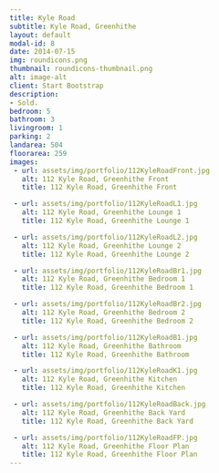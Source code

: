 ```yaml
---
title: Kyle Road
subtitle: Kyle Road, Greenhithe
layout: default
modal-id: 8
date: 2014-07-15
img: roundicons.png
thumbnail: roundicons-thumbnail.png
alt: image-alt
client: Start Bootstrap
description:
- Sold.
bedroom: 5
bathroom: 3
livingroom: 1
parking: 2
landarea: 504
floorarea: 259
images:
 - url: assets/img/portfolio/112KyleRoadFront.jpg
   alt: 112 Kyle Road, Greenhithe Front
   title: 112 Kyle Road, Greenhithe Front

 - url: assets/img/portfolio/112KyleRoadL1.jpg
   alt: 112 Kyle Road, Greenhithe Lounge 1
   title: 112 Kyle Road, Greenhithe Lounge 1

 - url: assets/img/portfolio/112KyleRoadL2.jpg
   alt: 112 Kyle Road, Greenhithe Lounge 2
   title: 112 Kyle Road, Greenhithe Lounge 2

 - url: assets/img/portfolio/112KyleRoadBr1.jpg
   alt: 112 Kyle Road, Greenhithe Bedroom 1
   title: 112 Kyle Road, Greenhithe Bedroom 1

 - url: assets/img/portfolio/112KyleRoadBr2.jpg
   alt: 112 Kyle Road, Greenhithe Bedroom 2
   title: 112 Kyle Road, Greenhithe Bedroom 2

 - url: assets/img/portfolio/112KyleRoadB1.jpg
   alt: 112 Kyle Road, Greenhithe Bathroom
   title: 112 Kyle Road, Greenhithe Bathroom

 - url: assets/img/portfolio/112KyleRoadK1.jpg
   alt: 112 Kyle Road, Greenhithe Kitchen
   title: 112 Kyle Road, Greenhithe Kitchen

 - url: assets/img/portfolio/112KyleRoadBack.jpg
   alt: 112 Kyle Road, Greenhithe Back Yard
   title: 112 Kyle Road, Greenhithe Back Yard

 - url: assets/img/portfolio/112KyleRoadFP.jpg
   alt: 112 Kyle Road, Greenhithe Floor Plan
   title: 112 Kyle Road, Greenhithe Floor Plan
---
```

